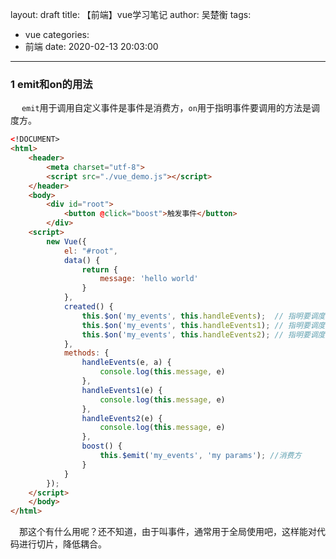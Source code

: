 layout: draft
title: 【前端】vue学习笔记
author: 吴楚衡
tags:
  - vue
categories:
  - 前端
date: 2020-02-13 20:03:00
---
### 1 emit和on的用法

&emsp; `emit`用于调用自定义事件是事件是消费方，`on`用于指明事件要调用的方法是调度方。
``` html
<!DOCUMENT>
<html>
    <header>
        <meta charset="utf-8">
        <script src="./vue_demo.js"></script>
    </header>
    <body>
        <div id="root">
            <button @click="boost">触发事件</button>
        </div>
    <script>
        new Vue({
            el: "#root",
            data() {
                return {
                    message: 'hello world'
                }
            },
            created() {
                this.$on('my_events', this.handleEvents);  // 指明要调度的事件方法1
                this.$on('my_events', this.handleEvents1); // 指明要调度的事件方法2
                this.$on('my_events', this.handleEvents2); // 指明要调度的事件方法3
            },
            methods: {
                handleEvents(e, a) {
                    console.log(this.message, e)
                },
                handleEvents1(e) {
                    console.log(this.message, e)
                },
                handleEvents2(e) {
                    console.log(this.message, e)
                },
                boost() {
                    this.$emit('my_events', 'my params'); //消费方
                }
            }
        });
    </script>
    </body>
</html>
```
<!--more-->
&emsp;那这个有什么用呢？还不知道，由于叫事件，通常用于全局使用吧，这样能对代码进行切片，降低耦合。
